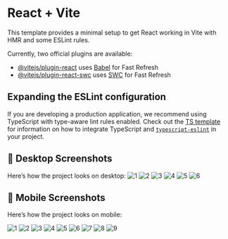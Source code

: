 # React + Vite

This template provides a minimal setup to get React working in Vite with HMR and some ESLint rules.

Currently, two official plugins are available:

- [@vitejs/plugin-react](https://github.com/vitejs/vite-plugin-react/blob/main/packages/plugin-react) uses [Babel](https://babeljs.io/) for Fast Refresh
- [@vitejs/plugin-react-swc](https://github.com/vitejs/vite-plugin-react/blob/main/packages/plugin-react-swc) uses [SWC](https://swc.rs/) for Fast Refresh

## Expanding the ESLint configuration

If you are developing a production application, we recommend using TypeScript with type-aware lint rules enabled. Check out the [TS template](https://github.com/vitejs/vite/tree/main/packages/create-vite/template-react-ts) for information on how to integrate TypeScript and [`typescript-eslint`](https://typescript-eslint.io) in your project.

## 📸 Desktop Screenshots

Here’s how the project looks on desktop:
![1](./src/Screenshots/Desktop/1.png)
![2](./src/Screenshots/Desktop/2.png)
![3](./src/Screenshots/Desktop/3.png)
![4](./src/Screenshots/Desktop/4.png)
![5](./src/Screenshots/Desktop/5.png)
![6](./src/Screenshots/Desktop/6.png)

## 📱 Mobile Screenshots

Here’s how the project looks on mobile:

![1](./src/Screenshots/Mobile/1.png)
![2](./src/Screenshots/Mobile/2.png)
![3](./src/Screenshots/Mobile/3.png)
![4](./src/Screenshots/Mobile/4.png)
![5](./src/Screenshots/Mobile/5.png)
![6](./src/Screenshots/Mobile/6.png)
![7](./src/Screenshots/Mobile/7.png)
![8](./src/Screenshots/Mobile/8.png)
![9](./src/Screenshots/Mobile/9.png)
